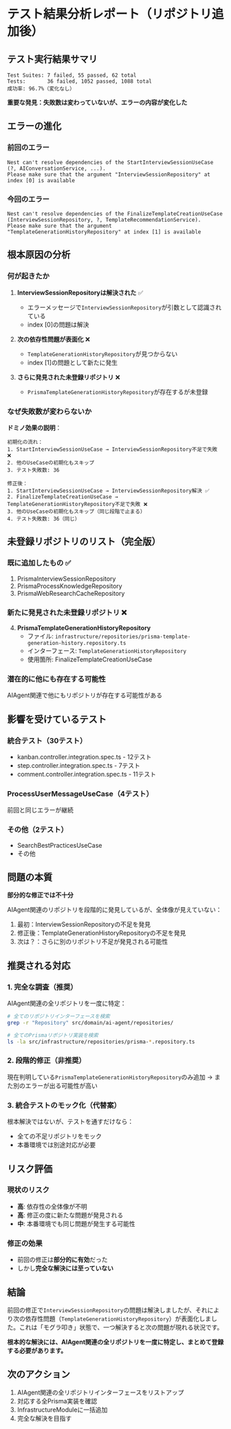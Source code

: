 # テスト結果分析レポート（リポジトリ追加後）

## テスト実行結果サマリ

```
Test Suites: 7 failed, 55 passed, 62 total
Tests:       36 failed, 1052 passed, 1088 total
成功率: 96.7%（変化なし）
```

**重要な発見：失敗数は変わっていないが、エラーの内容が変化した**

## エラーの進化

### 前回のエラー
```
Nest can't resolve dependencies of the StartInterviewSessionUseCase 
(?, AIConversationService, ...). 
Please make sure that the argument "InterviewSessionRepository" at index [0] is available
```

### 今回のエラー
```
Nest can't resolve dependencies of the FinalizeTemplateCreationUseCase 
(InterviewSessionRepository, ?, TemplateRecommendationService). 
Please make sure that the argument "TemplateGenerationHistoryRepository" at index [1] is available
```

## 根本原因の分析

### 何が起きたか

1. **InterviewSessionRepositoryは解決された** ✅
   - エラーメッセージで`InterviewSessionRepository`が引数として認識されている
   - index [0]の問題は解決

2. **次の依存性問題が表面化** ❌
   - `TemplateGenerationHistoryRepository`が見つからない
   - index [1]の問題として新たに発生

3. **さらに発見された未登録リポジトリ** ❌
   - `PrismaTemplateGenerationHistoryRepository`が存在するが未登録

### なぜ失敗数が変わらないか

**ドミノ効果の説明**：
```
初期化の流れ：
1. StartInterviewSessionUseCase → InterviewSessionRepository不足で失敗 ❌
2. 他のUseCaseの初期化もスキップ
3. テスト失敗数: 36

修正後：
1. StartInterviewSessionUseCase → InterviewSessionRepository解決 ✅
2. FinalizeTemplateCreationUseCase → TemplateGenerationHistoryRepository不足で失敗 ❌
3. 他のUseCaseの初期化もスキップ（同じ段階で止まる）
4. テスト失敗数: 36（同じ）
```

## 未登録リポジトリのリスト（完全版）

### 既に追加したもの ✅
1. PrismaInterviewSessionRepository
2. PrismaProcessKnowledgeRepository
3. PrismaWebResearchCacheRepository

### 新たに発見された未登録リポジトリ ❌
4. **PrismaTemplateGenerationHistoryRepository**
   - ファイル: `infrastructure/repositories/prisma-template-generation-history.repository.ts`
   - インターフェース: `TemplateGenerationHistoryRepository`
   - 使用箇所: FinalizeTemplateCreationUseCase

### 潜在的に他にも存在する可能性
AIAgent関連で他にもリポジトリが存在する可能性がある

## 影響を受けているテスト

### 統合テスト（30テスト）
- kanban.controller.integration.spec.ts - 12テスト
- step.controller.integration.spec.ts - 7テスト
- comment.controller.integration.spec.ts - 11テスト

### ProcessUserMessageUseCase（4テスト）
前回と同じエラーが継続

### その他（2テスト）
- SearchBestPracticesUseCase
- その他

## 問題の本質

**部分的な修正では不十分**

AIAgent関連のリポジトリを段階的に発見しているが、全体像が見えていない：
1. 最初：InterviewSessionRepositoryの不足を発見
2. 修正後：TemplateGenerationHistoryRepositoryの不足を発見
3. 次は？：さらに別のリポジトリ不足が発見される可能性

## 推奨される対応

### 1. 完全な調査（推奨）

AIAgent関連の全リポジトリを一度に特定：
```bash
# 全てのリポジトリインターフェースを検索
grep -r "Repository" src/domain/ai-agent/repositories/

# 全てのPrismaリポジトリ実装を検索
ls -la src/infrastructure/repositories/prisma-*.repository.ts
```

### 2. 段階的修正（非推奨）

現在判明している`PrismaTemplateGenerationHistoryRepository`のみ追加
→ また別のエラーが出る可能性が高い

### 3. 統合テストのモック化（代替案）

根本解決ではないが、テストを通すだけなら：
- 全ての不足リポジトリをモック
- 本番環境では別途対応が必要

## リスク評価

### 現状のリスク
- **高**: 依存性の全体像が不明
- **高**: 修正の度に新たな問題が発見される
- **中**: 本番環境でも同じ問題が発生する可能性

### 修正の効果
- 前回の修正は**部分的に有効**だった
- しかし**完全な解決には至っていない**

## 結論

前回の修正で`InterviewSessionRepository`の問題は解決しましたが、それにより次の依存性問題（`TemplateGenerationHistoryRepository`）が表面化しました。これは「モグラ叩き」状態で、一つ解決すると次の問題が現れる状況です。

**根本的な解決には、AIAgent関連の全リポジトリを一度に特定し、まとめて登録する必要があります。**

## 次のアクション

1. AIAgent関連の全リポジトリインターフェースをリストアップ
2. 対応する全Prisma実装を確認
3. InfrastructureModuleに一括追加
4. 完全な解決を目指す
